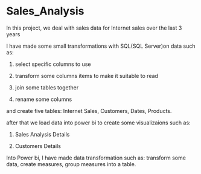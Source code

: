# Sales_Analysis

In this project, we deal with sales data for Internet sales over the last 3 years

I have made some small transformations with SQL(SQL Server)on data such as:

1) select specific columns to use

2) transform some columns items to make it suitable to read

3) join some tables together

4) rename some columns

and create five tables: Internet Sales, Customers, Dates, Products.

after that we load data into power bi to create some visualizaions such as:

1) Sales Analysis Details

2) Customers Details

Into Power bi, I have made data transformation such as: transform some data, create measures, group measures into a table.
